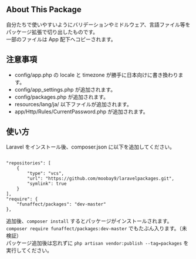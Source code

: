 ## About This Package

自分たちで使いやすいようにバリデーションやミドルウェア、言語ファイル等をパッケージ拡張で切り出したものです。  
一部のファイルは App 配下へコピーされます。

## 注意事項

- config/app.php の locale と timezone が勝手に日本向けに書き換わります。  
- config/app_settings.php が追加されます。  
- config/packages.php が追加されます。  
- resources/lang/ja/ 以下ファイルが追加されます。  
- app/Http/Rules/CurrentPassword.php が追加されます。  



## 使い方

Laravel をインストール後、composer.json に以下を追加してください。

```

"repositories": [
    {
        "type": "vcs",
        "url": "https://github.com/moobay9/laravelpackages.git",
        "symlink": true
    }
],
"require": {
    "funaffect/packages": "dev-master"
},
```

追加後、`composer install` するとパッケージがインストールされます。  
`composer require funaffect/packages:dev-master` でもたぶん入ります。（未検証）  
パッケージ追加後は忘れずに `php artisan vendor:publish --tag=packages` を実行してください。
